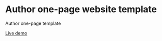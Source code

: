 # Author one-page website template
Author one-page template

[Live demo](https://ikass.github.io/author-onepage-v2/ "Author one-page website template")